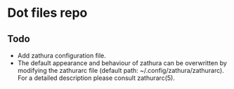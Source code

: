 # Dot files repo
## Todo
- Add zathura configuration file.
- The default appearance and behaviour of zathura can be overwritten by modifying the zathurarc file (default path:
       ~/.config/zathura/zathurarc). For a detailed description please consult zathurarc(5).
